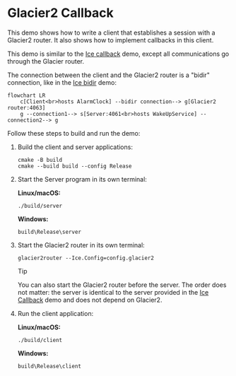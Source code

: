 # Glacier2 Callback

This demo shows how to write a client that establishes a session with a Glacier2 router. It also shows how to implement
callbacks in this client.

This demo is similar to the [Ice callback][1] demo, except all communications go through the Glacier router.

The connection between the client and the Glacier2 router is a "bidir" connection, like in the [Ice bidir][2] demo:

```mermaid
flowchart LR
    c[Client<br>hosts AlarmClock] --bidir connection--> g[Glacier2 router:4063]
    g --connection1--> s[Server:4061<br>hosts WakeUpService] --connection2--> g
```

Follow these steps to build and run the demo:

1. Build the client and server applications:

   ```shell
   cmake -B build
   cmake --build build --config Release
   ```

2. Start the Server program in its own terminal:

   **Linux/macOS:**

   ```shell
   ./build/server
   ```

   **Windows:**

   ```shell
   build\Release\server
   ```

3. Start the Glacier2 router in its own terminal:

   ```shell
   glacier2router --Ice.Config=config.glacier2
   ```

   > [!TIP]
   > You can also start the Glacier2 router before the server. The order does not matter: the server is identical to the
   > server provided in the [Ice Callback][1] demo and does not depend on Glacier2.

4. Run the client application:

   **Linux/macOS:**

   ```shell
   ./build/client
   ```

   **Windows:**

   ```shell
   build\Release\client
    ```

[1]: ../../Ice/callback
[2]: ../../Ice/bidir
